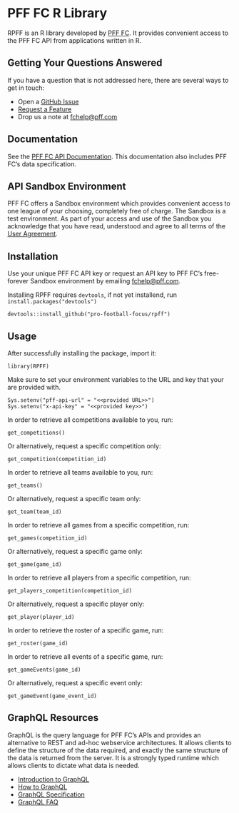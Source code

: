 # PFF FC R Library
RPFF is an R library developed by [PFF FC](https://fc.pff.com/). It provides convenient access to the PFF FC API from applications written in R.

## Getting Your Questions Answered
If you have a question that is not addressed here, there are several ways to get in touch:
- Open a [GitHub Issue](https://github.com/pro-football-focus/rpff/issues)
- [Request a Feature](https://github.com/pro-football-focus/rpff/issues)
- Drop us a note at fchelp@pff.com 

## Documentation
See the [PFF FC API Documentation](https://fc.pff.com/docs). This documentation also includes PFF FC’s data specification. 

## API Sandbox Environment
PFF FC offers a Sandbox environment which provides convenient access to one league of your choosing, completely free of charge. The Sandbox is a test environment. As part of your access and use of the Sandbox you acknowledge that you have read, understood and agree to all terms of the [User Agreement](https://github.com/pro-football-focus/pypff/blob/main/docs/PFF%20API%20SANDBOX%20ENVIRONMENT%20USER%20AGREEMENT.pdf).

## Installation
Use your unique PFF FC API key or request an API key to PFF FC’s free-forever Sandbox environment by emailing fchelp@pff.com.

Installing RPFF requires `devtools`, if not yet installend, run `install.packages("devtools")`
```
devtools::install_github("pro-football-focus/rpff")
```

## Usage
After successfully installing the package, import it:
```
library(RPFF)
```
Make sure to set your environment variables to the URL and key that your are provided with.
```
Sys.setenv("pff-api-url" = "<<provided URL>>")
Sys.setenv("x-api-key" = "<<provided key>>")
```
In order to retrieve all competitions available to you, run:
```
get_competitions()
```
Or alternatively, request a specific competition only:
```
get_competition(competition_id)
```
In order to retrieve all teams available to you, run:
```
get_teams()
```
Or alternatively, request a specific team only:
```
get_team(team_id)
```
In order to retrieve all games from a specific competition, run:
```
get_games(competition_id)
```
Or alternatively, request a specific game only:
```
get_game(game_id)
```
In order to retrieve all players from a specific competition, run:
```
get_players_competition(competition_id)
```
Or alternatively, request a specific player only:
```
get_player(player_id)
```
In order to retrieve the roster of a specific game, run:
```
get_roster(game_id)
```
In order to retrieve all events of a specific game, run:
```
get_gameEvents(game_id)
```
Or alternatively, request a specific event only:
```
get_gameEvent(game_event_id)
```

## GraphQL Resources
GraphQL is the query language for PFF FC’s APIs and provides an alternative to REST and ad-hoc webservice architectures. It allows clients to define the structure of the data required, and exactly the same structure of the data is returned from the server. It is a strongly typed runtime which allows clients to dictate what data is needed.
- [Introduction to GraphQL](https://graphql.org/learn/)
- [How to GraphQL](https://www.howtographql.com/)
- [GraphQL Specification](https://spec.graphql.org/)
- [GraphQL FAQ](https://graphql.org/faq/)
